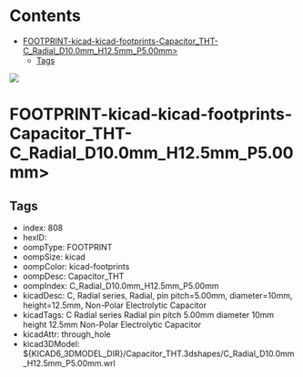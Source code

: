 



Contents
========

* [FOOTPRINT-kicad-kicad-footprints-Capacitor_THT-C_Radial_D10.0mm_H12.5mm_P5.00mm>](#footprint-kicad-kicad-footprints-capacitor_tht-c_radial_d100mm_h125mm_p500mm)
	* [Tags](#tags)
  
![][im]
# FOOTPRINT-kicad-kicad-footprints-Capacitor_THT-C_Radial_D10.0mm_H12.5mm_P5.00mm>

## Tags

- index: 808
- hexID: 
- oompType: FOOTPRINT
- oompSize: kicad
- oompColor: kicad-footprints
- oompDesc: Capacitor_THT
- oompIndex: C_Radial_D10.0mm_H12.5mm_P5.00mm
- kicadDesc: C, Radial series, Radial, pin pitch=5.00mm, diameter=10mm, height=12.5mm, Non-Polar Electrolytic Capacitor
- kicadTags: C Radial series Radial pin pitch 5.00mm diameter 10mm height 12.5mm Non-Polar Electrolytic Capacitor
- kicadAttr: through_hole
- kicad3DModel: ${KICAD6_3DMODEL_DIR}/Capacitor_THT.3dshapes/C_Radial_D10.0mm_H12.5mm_P5.00mm.wrl



[im]: image.png
